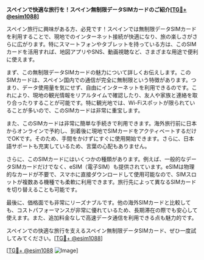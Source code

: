 **スペインで快適な旅行を！スペイン無制限データSIMカードのご紹介[[TG💪+ @esim1088](https://t.me/s/esim1088)]**

スペイン旅行に興味がある方、必見です！スペインでは無制限データSIMカードを利用することで、現地でのインターネット接続が快適になり、旅の楽しさがさらに広がります。特にスマートフォンやタブレットを持っている方は、このSIMカードを活用すれば、地図アプリやSNS、動画視聴など、さまざまな用途で便利に使えます。

まず、この無制限データSIMカードの魅力について詳しくお伝えします。このSIMカードは、スペイン国内での通信が完全に無制限という特徴があります。つまり、データ使用量を気にせず、自由にインターネットを利用できるのです。これにより、現地の観光情報をリアルタイムで確認したり、友人や家族と連絡を取り合ったりすることが可能です。特に観光地では、Wi-Fiスポットが限られていることが多いので、このSIMカードは非常に重宝します。

また、このSIMカードは非常に簡単な手続きで利用できます。海外旅行前に日本からオンラインで予約し、到着後に現地でSIMカードをアクティベートするだけでOKです。そのため、手間をかけずにすぐに使用開始できます。さらに、日本語サポートも充実しているため、言葉の心配もありません。

さらに、このSIMカードにはいくつかの種類があります。例えば、一般的なデータSIMカードだけでなく、eSIM（電子SIM）も提供されています。eSIMは物理的なカードが不要で、スマホに直接ダウンロードして使用可能なので、SIMスロットが複数ある機種でも柔軟に利用できます。旅行先によって異なるSIMカードを切り替えることも可能です。

最後に、価格面でも非常にリーズナブルです。他の海外SIMカードと比較しても、コストパフォーマンスが非常に優れているため、長期滞在の際でも安心して使えます。また、追加料金なしで高速データ通信を利用できる点も魅力的です。

スペインでの快適な旅行を支えるスペイン無制限データSIMカード、ぜひ一度試してみてください。[[TG💪+ @esim1088](https://t.me/s/esim1088)]

[[TG💪+ @esim1088](https://t.me/s/esim1088) ![Image](https://i.postimg.cc/Y0z9fWf4/image.png)]